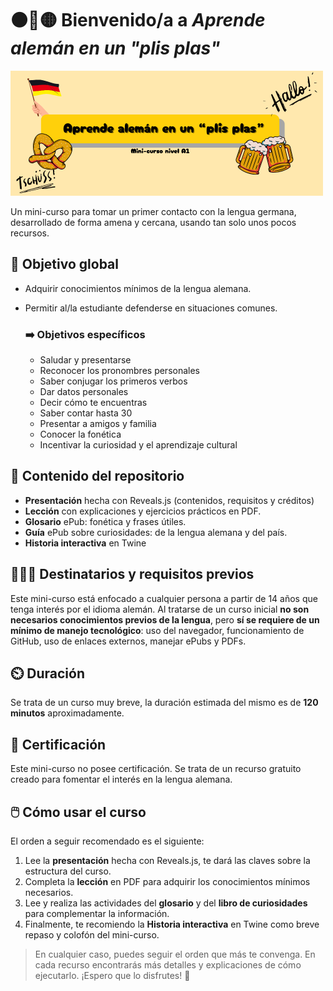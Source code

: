 # ⚫🔴🟡 Bienvenido/a a *Aprende alemán en un "plis plas"*

![En la imagen: Portada del curso](portada.png)

Un mini-curso para tomar un primer contacto con la lengua germana, desarrollado de forma amena y cercana, usando tan solo unos pocos recursos.

## 🎯 Objetivo global
* Adquirir conocimientos mínimos de la lengua alemana.
* Permitir al/la estudiante defenderse en situaciones comunes. 

    ### ➡️ Objetivos específicos 
    * Saludar y presentarse
    * Reconocer los pronombres personales
    * Saber conjugar los primeros verbos
    * Dar datos personales
    * Decir cómo te encuentras
    * Saber contar hasta 30
    * Presentar a amigos y familia
    * Conocer la fonética
    * Incentivar la curiosidad y el aprendizaje cultural 


## 📁 Contenido del repositorio
* **Presentación** hecha con Reveals.js (contenidos, requisitos y créditos)
* **Lección** con explicaciones y ejercicios prácticos en PDF.
* **Glosario** ePub: fonética y frases útiles.
* **Guía** ePub sobre curiosidades: de la lengua alemana y del país.
* **Historia interactiva** en Twine
## 👨👩‍🦰 Destinatarios y requisitos previos
Este mini-curso está enfocado a cualquier persona a partir de 14 años que tenga interés por el idioma alemán. Al tratarse de un curso inicial **no son necesarios conocimientos previos de la lengua**, pero **sí se requiere de un mínimo de manejo tecnológico**: uso del navegador, funcionamiento de GitHub, uso de enlaces externos, manejar ePubs y PDFs. 
## ⏲️ Duración
Se trata de un curso muy breve, la duración estimada del mismo es de **120 minutos** aproximadamente. 

  
## 🏅 Certificación 
Este mini-curso no posee certificación. Se trata de un recurso gratuito creado para fomentar el interés en la lengua alemana. 

## 🖱️ Cómo usar el curso
El orden a seguir recomendado es el siguiente:

1. Lee la **presentación** hecha con Reveals.js, te dará las claves sobre la estructura del curso.
2. Completa la **lección** en PDF para adquirir los conocimientos mínimos necesarios.
3.  Lee y realiza las actividades del **glosario** y del **libro de curiosidades** para complementar la información.
4. Finalmente, te recomiendo la **Historia interactiva** en Twine como breve repaso y colofón del mini-curso.
   
> En cualquier caso, puedes seguir el orden que más te convenga. En cada recurso encontrarás más detalles y explicaciones de cómo ejecutarlo. ¡Espero que lo disfrutes! 🤗
